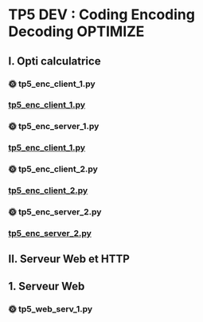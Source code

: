 # TP5 DEV : Coding Encoding Decoding OPTIMIZE

## I. Opti calculatrice

### 🌞 tp5_enc_client_1.py
### [tp5_enc_client_1.py](https://github.com/thomascrecy/tp5-dev-reseau/blob/main/tp5_enc_client_1.py)

### 🌞 tp5_enc_server_1.py
### [tp5_enc_client_1.py](https://github.com/thomascrecy/tp5-dev-reseau/blob/main/tp5_enc_server_1.py)

### 🌞 tp5_enc_client_2.py
### [tp5_enc_client_2.py](https://github.com/thomascrecy/tp5-dev-reseau/blob/main/tp5_enc_client_2.py)

### 🌞 tp5_enc_server_2.py
### [tp5_enc_server_2.py](https://github.com/thomascrecy/tp5-dev-reseau/blob/main/tp5_enc_server_2.py)

## II. Serveur Web et HTTP

## 1. Serveur Web

### 🌞 tp5_web_serv_1.py

